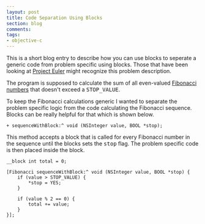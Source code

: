 ```yaml
---
layout: post
title: Code Separation Using Blocks
section: blog
comments:
tags:
- objective-c
---
```

This is a short blog entry to describe how you can use blocks to seperate a generic code from problem specific using blocks. Those that have been looking at [Project Euler](http://projecteuler.net) might recognize this problem description.

The program is supposed to calculate the sum of all even-valued [Fibonacci numbers](http://en.wikipedia.org/wiki/Fibonacci_number) that doesn't exceed a <tt>STOP_VALUE</tt>.

To keep the Fibonacci calculations generic I wanted to separate the problem specific logic from the code calculating the Fibonacci sequence. Blocks can be really helpful for that which is shown below.

```objc
+ sequenceWithBlock:^ void (NSInteger value, BOOL *stop);
```

This method accepts a block that is called for every Fibonacci number in the sequence until the blocks sets the <tt>stop</tt> flag. The problem specific code is then placed inside the block.

```objc
__block int total = 0;

[Fibonacci sequenceWithBlock:^ void (NSInteger value, BOOL *stop) {
    if (value > STOP_VALUE) {
        *stop = YES;
    }

    if (value % 2 == 0) {
        total += value;
    }
}];
```

